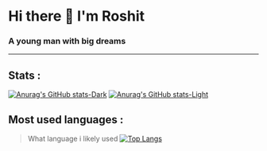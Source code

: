 # Hi there 👋 I'm Roshit
### A young man with big dreams
---

## Stats :
[![Anurag's GitHub stats-Dark](https://github-readme-stats.vercel.app/api?username=roshitx&show_icons=true&theme=dark#gh-dark-mode-only)](https://github.com/anuraghazra/github-readme-stats#gh-dark-mode-only)
[![Anurag's GitHub stats-Light](https://github-readme-stats.vercel.app/api?username=roshitx&show_icons=true&theme=default#gh-light-mode-only)](https://github.com/anuraghazra/github-readme-stats#gh-light-mode-only)

## Most used languages :
> What language i likely used
[![Top Langs](https://github-readme-stats.vercel.app/api/top-langs/?username=roshitx&layout=compact)](https://github.com/roshitx/github-readme-stats)

